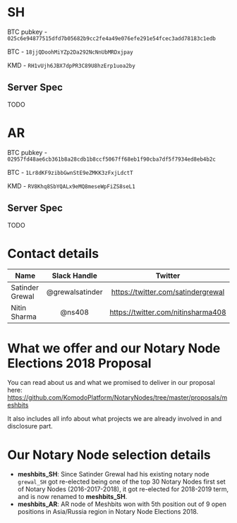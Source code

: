 # SH

BTC pubkey - `025c6e94877515dfd7b05682b9cc2fe4a49e076efe291e54fcec3add78183c1edb`

BTC - `18jjQDoohMiYZp2Da292NcNnUbMRDxjpay`

KMD - `RH1vUjh6JBX7dpPR3C89U8hzErp1uoa2by`

## Server Spec
TODO

# AR

BTC pubkey - `02957fd48ae6cb361b8a28cdb1b8ccf5067ff68eb1f90cba7df5f7934ed8eb4b2c`

BTC - `1Lr8dKF9zibbGwnStE9eZMKK3zFxjLdctT`

KMD - `RV8Khq8SbYQALx9eMQ8meseWpFiZS8seL1`

## Server Spec
TODO

# Contact details


| Name  | Slack Handle  |  Twitter  |
| ------------- |:-------------:|:-----:|
| Satinder Grewal      | @grewalsatinder |  https://twitter.com/satindergrewal  |
| Nitin Sharma      | @ns408      |  https://twitter.com/nitinsharma408  |


# What we offer and our Notary Node Elections 2018 Proposal

You can read about us and what we promised to deliver in our proposal here:
https://github.com/KomodoPlatform/NotaryNodes/tree/master/proposals/meshbits

It also includes all info about what projects we are already involved in and disclosure part.

# Our Notary Node selection details

 - **meshbits_SH**: Since Satinder Grewal had his existing notary node `grewal_SH` got re-elected being one of the top 30 Notary Nodes first set of Notary Nodes (2016-2017-2018), it got re-elected for 2018-2019 term, and is now renamed to **meshbits_SH**.
 - **meshbits_AR**: AR node of Meshbits won with 5th position out of 9 open positions in Asia/Russia region in Notary Node Elections 2018.